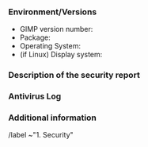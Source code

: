 ﻿<!-- ⚠️ IMPORTANT: READ ME! ⚠️
This is the template for security reports.
For bug reports, feature requests and performance issues, please switch instead to the appropriate template in the "Choose a template" list.

It is important that you fill all the fields of the template. -->

### Environment/Versions

- GIMP version number:
- Package: <!--[Flatpak? Snap? Installer from gimp.org? MS Store package? If another installer, tell us where from] (write it after the > symbol)-->
- Operating System: <!--[Windows? macOS? Linux? All? Add OS versions too] (write it after the > symbol) -->
- (if Linux) Display system: <!--[X11? Wayland? Which compositor and version?] (write it after the > symbol) -->

<!-- Note: you are expected to have verified the security issue still exists
either in the last stable version of GIMP or on updated development code
(master branch). -->

### Description of the security report

<!-- Please provide a general description of the security issue (with CVE code if possible). -->

### Antivirus Log

<!-- Please attach a antivirus log or other file detailing the issue, and attach it to the report.
If you have none, at least report GIMP as false positive to the antivirus before continuing. -->

### Additional information

<!-- If there you know the culprit code, please link it here. -->

/label ~"1. Security"
